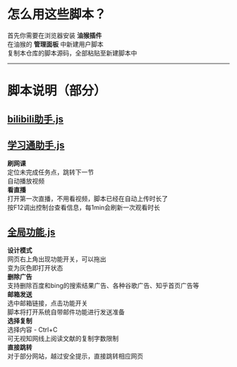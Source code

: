 # 怎么用这些脚本？
首先你需要在浏览器安装 **油猴插件**  
在油猴的 **管理面板** 中新建用户脚本  
复制本仓库的脚本源码，全部粘贴至新建脚本中

***

# 脚本说明（部分）

## [bilibili助手.js](bilibili助手.js)

## [学习通助手.js](学习通助手.js)
**刷网课**  
定位未完成任务点，跳转下一节  
自动播放视频  
**看直播**  
打开第一次直播，不用看视频，脚本已经在自动上传时长了  
按F12调出控制台查看信息，每1min会刷新一次观看时长

## [全局功能.js](全局功能.js)
**设计模式**  
网页右上角出现功能开关，可以拖出  
变为灰色即打开状态  
**删除广告**  
支持删除百度和bing的搜索结果广告、各种谷歌广告、知乎首页广告等  
**邮箱发送**  
选中邮箱链接，点击功能开关  
脚本将打开系统自带邮件功能进行发送准备    
**选择复制**  
选择内容 - Ctrl+C  
可无视知网线上阅读文献的复制字数限制  
**直接跳转**  
对于部分网站，越过安全提示，直接跳转相应网页